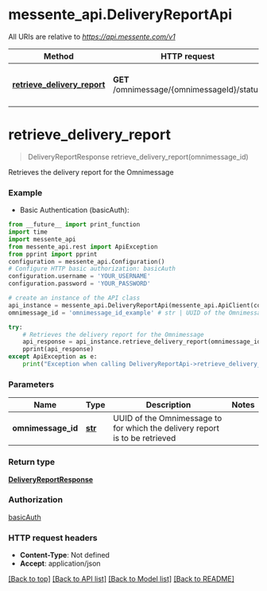 # messente_api.DeliveryReportApi

All URIs are relative to *https://api.messente.com/v1*

Method | HTTP request | Description
------------- | ------------- | -------------
[**retrieve_delivery_report**](DeliveryReportApi.md#retrieve_delivery_report) | **GET** /omnimessage/{omnimessageId}/status | Retrieves the delivery report for the Omnimessage


# **retrieve_delivery_report**
> DeliveryReportResponse retrieve_delivery_report(omnimessage_id)

Retrieves the delivery report for the Omnimessage

### Example

* Basic Authentication (basicAuth):
```python
from __future__ import print_function
import time
import messente_api
from messente_api.rest import ApiException
from pprint import pprint
configuration = messente_api.Configuration()
# Configure HTTP basic authorization: basicAuth
configuration.username = 'YOUR_USERNAME'
configuration.password = 'YOUR_PASSWORD'

# create an instance of the API class
api_instance = messente_api.DeliveryReportApi(messente_api.ApiClient(configuration))
omnimessage_id = 'omnimessage_id_example' # str | UUID of the Omnimessage to for which the delivery report is to be retrieved

try:
    # Retrieves the delivery report for the Omnimessage
    api_response = api_instance.retrieve_delivery_report(omnimessage_id)
    pprint(api_response)
except ApiException as e:
    print("Exception when calling DeliveryReportApi->retrieve_delivery_report: %s\n" % e)
```

### Parameters

Name | Type | Description  | Notes
------------- | ------------- | ------------- | -------------
 **omnimessage_id** | [**str**](.md)| UUID of the Omnimessage to for which the delivery report is to be retrieved | 

### Return type

[**DeliveryReportResponse**](DeliveryReportResponse.md)

### Authorization

[basicAuth](../README.md#basicAuth)

### HTTP request headers

 - **Content-Type**: Not defined
 - **Accept**: application/json

[[Back to top]](#) [[Back to API list]](../README.md#documentation-for-api-endpoints) [[Back to Model list]](../README.md#documentation-for-models) [[Back to README]](../README.md)

